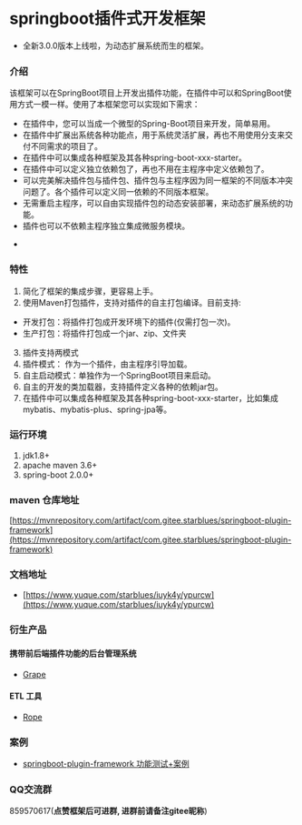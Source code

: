# springboot插件式开发框架

- 全新3.0.0版本上线啦，为动态扩展系统而生的框架。

### 介绍
该框架可以在SpringBoot项目上开发出插件功能，在插件中可以和SpringBoot使用方式一模一样。使用了本框架您可以实现如下需求：
- 在插件中，您可以当成一个微型的Spring-Boot项目来开发，简单易用。
- 在插件中扩展出系统各种功能点，用于系统灵活扩展，再也不用使用分支来交付不同需求的项目了。
- 在插件中可以集成各种框架及其各种spring-boot-xxx-starter。
- 在插件中可以定义独立依赖包了，再也不用在主程序中定义依赖包了。
- 可以完美解决插件包与插件包、插件包与主程序因为同一框架的不同版本冲突问题了。各个插件可以定义同一依赖的不同版本框架。
- 无需重启主程序，可以自由实现插件包的动态安装部署，来动态扩展系统的功能。
- 插件也可以不依赖主程序独立集成微服务模块。
- ~~~等等，您可以丰富想象该框架给您带来哪些迫切的需求和扩展。

### 特性
1. 简化了框架的集成步骤，更容易上手。
2. 使用Maven打包插件，支持对插件的自主打包编译。目前支持: 
- 开发打包：将插件打包成开发环境下的插件(仅需打包一次)。
- 生产打包：将插件打包成一个jar、zip、文件夹
3. 插件支持两模式
4. 插件模式： 作为一个插件，由主程序引导加载。
5. 自主启动模式：单独作为一个SpringBoot项目来启动。
6. 自主的开发的类加载器，支持插件定义各种的依赖jar包。
7. 在插件中可以集成各种框架及其各种spring-boot-xxx-starter，比如集成mybatis、mybatis-plus、spring-jpa等。

### 运行环境
1. jdk1.8+
2. apache maven 3.6+
3. spring-boot 2.0.0+

### maven 仓库地址

[https://mvnrepository.com/artifact/com.gitee.starblues/springboot-plugin-framework](https://mvnrepository.com/artifact/com.gitee.starblues/springboot-plugin-framework)

### 文档地址

- [https://www.yuque.com/starblues/iuyk4y/ypurcw](https://www.yuque.com/starblues/iuyk4y/ypurcw)

### 衍生产品
#### 携带前后端插件功能的后台管理系统
- [Grape](https://gitee.com/starblues/grape)
#### ETL 工具
- [Rope](https://gitee.com/starblues/rope)

### 案例
- [springboot-plugin-framework 功能测试+案例](https://gitee.com/starblues/springboot-plugin-framework-example)

### QQ交流群
859570617(**点赞框架后可进群, 进群前请备注gitee昵称**)